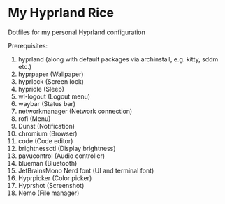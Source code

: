 # My Hyprland Rice

Dotfiles for my personal Hyprland configuration

Prerequisites:
1. hyprland (along with default packages via archinstall, e.g. kitty, sddm etc.)
2. hyprpaper (Wallpaper)
3. hyprlock (Screen lock)
4. hypridle (Sleep)
5. wl-logout (Logout menu)
6. waybar (Status bar)
8. networkmanager (Network connection)
10. rofi (Menu)
11. Dunst (Notification)
12. chromium (Browser)
13. code (Code editor)
14. brightnessctl (Display brightness)
15. pavucontrol (Audio controller)
16. blueman (Bluetooth)
17. JetBrainsMono Nerd font (UI and terminal font)
18. Hyprpicker (Color picker)
19. Hyprshot (Screenshot)
20. Nemo (File manager)
